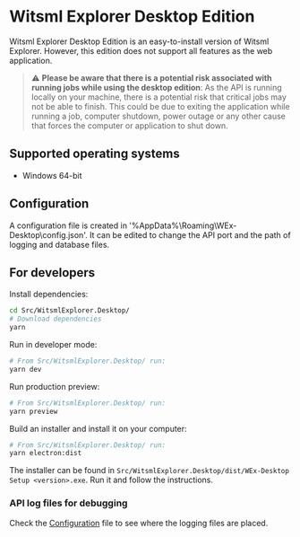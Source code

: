 # Witsml Explorer Desktop Edition

Witsml Explorer Desktop Edition is an easy-to-install version of Witsml Explorer. However, this edition does not support all features as the web application.

> :warning: **Please be aware that there is a potential risk associated with running jobs while using the desktop edition**: As the API is running locally on your machine, there is a potential risk that critical jobs may not be able to finish. This could be due to exiting the application while running a job, computer shutdown, power outage or any other cause that forces the computer or application to shut down.

## Supported operating systems

- Windows 64-bit

<!-- ## Installation guide
The installer can be downloaded from our [GitHub releases page](https://github.com/equinor/witsml-explorer/releases). Download and run the installer. -->

## Configuration

A configuration file is created in '%AppData%\Roaming\WEx-Desktop\config.json'. It can be edited to change the API port and the path of logging and database files.

## For developers

Install dependencies:

```sh
cd Src/WitsmlExplorer.Desktop/
# Download dependencies
yarn
```

Run in developer mode:

```sh
# From Src/WitsmlExplorer.Desktop/ run:
yarn dev
```

Run production preview:

```sh
# From Src/WitsmlExplorer.Desktop/ run:
yarn preview
```

Build an installer and install it on your computer:

```sh
# From Src/WitsmlExplorer.Desktop/ run:
yarn electron:dist
```

The installer can be found in `Src/WitsmlExplorer.Desktop/dist/WEx-Desktop Setup <version>.exe`. Run it and follow the instructions.

### API log files for debugging

Check the [Configuration](#configuration) file to see where the logging files are placed.
